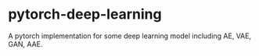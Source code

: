 # pytorch-deep-learning
A pytorch implementation for some deep learning model including AE, VAE, GAN, AAE.
